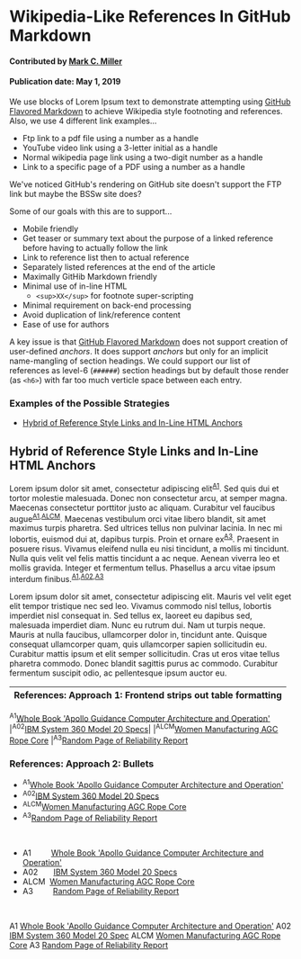 # Wikipedia-Like References In GitHub Markdown

#### Contributed by [Mark C. Miller](https://github.com/markcmiller86)

#### Publication date: May 1, 2019

We use blocks of Lorem Ipsum text to
demonstrate attempting using
[GitHub Flavored Markdown](https://github.github.com/gfm/)
to achieve Wikipedia style footnoting and references. 
Also, we use 4 different link examples...

- Ftp link to a pdf file using a number as a handle
- YouTube video link using a 3-letter initial as a handle
- Normal wikipedia page link using a two-digit number as a handle
- Link to a specific page of a PDF using a number as a handle

We've noticed GitHub's rendering on GitHub site doesn't support the FTP link
but maybe the BSSw site does?

Some of our goals with this are to support...

- Mobile friendly
- Get teaser or summary text about the purpose of a linked reference
  before having to actually follow the link
- Link to reference list then to actual reference
- Separately listed references at the end of the article
- Maximally GitHib Markdown friendly
- Minimal use of in-line HTML
  - `<sup>XX</sup>` for footnote super-scripting
- Minimal requirement on back-end processing
- Avoid duplication of link/reference content
- Ease of use for authors

A key issue is that [GitHub Flavored Markdown](https://github.github.com/gfm/)
does not support creation of user-defined *anchors*. It does support *anchors*
but only for an implicit name-mangling of section headings. We could support
our list of references as level-6 (`######`) section headings but by default
those render (as `<h6>`) with far too much verticle space between each entry.

### Examples of the Possible Strategies

- [Hybrid of Reference Style Links and In-Line HTML Anchors](#hybrid-of-reference-style-links-and-in-line-html-anchors)

## Hybrid of Reference Style Links and In-Line HTML Anchors

Lorem ipsum dolor sit amet, consectetur adipiscing elit<sup>[A1]</sup>.
Sed quis dui et tortor molestie malesuada. Donec non consectetur arcu,
at semper magna.  Maecenas consectetur porttitor justo ac aliquam.
Curabitur vel faucibus augue<sup>[A1],[ALCM]</sup>. Maecenas vestibulum
orci vitae libero blandit, sit amet maximus turpis pharetra. Sed ultrices
tellus non pulvinar lacinia. In nec mi lobortis, euismod dui at, dapibus
turpis. Proin et ornare ex<sup>[A3]</sup>. Praesent in posuere risus.
Vivamus eleifend nulla eu nisi tincidunt, a mollis mi tincidunt. Nulla
quis velit vel felis mattis tincidunt a ac neque. Aenean viverra leo et
mollis gravida. Integer et fermentum tellus. Phasellus a arcu vitae ipsum
interdum finibus.<sup>[A1],[A02],[A3]</sup>

Lorem ipsum dolor sit amet, consectetur adipiscing elit. Mauris vel velit eget elit tempor tristique nec sed leo. Vivamus commodo nisl tellus, lobortis imperdiet nisl consequat in. Sed tellus ex, laoreet eu dapibus sed, malesuada imperdiet diam. Nunc eu rutrum dui. Nam ut turpis neque. Mauris at nulla faucibus, ullamcorper dolor in, tincidunt ante. Quisque consequat ullamcorper quam, quis ullamcorper sapien sollicitudin eu. Curabitur mattis ipsum et elit semper sollicitudin. Cras ut eros vitae tellus pharetra commodo. Donec blandit sagittis purus ac commodo. Curabitur fermentum suscipit odio, ac pellentesque ipsum auctor eu.


[A1]: #B1 "Whole Book 'Apollo Guidance Computer Architecture and Operation'"
[ALCM]: #BLCM "Women Manufacturing AGC Rope Core"
[A02]: #B02 "IBM System 360 Model 20 Specs"
[A3]: #B3 "Random Page of Reliability Report"

|References: Approach 1: Frontend strips out table formatting|
|:---|
<a name="B1"></a><sup>A1</sup>[Whole Book 'Apollo Guidance Computer Architecture and Operation'](ftp://ssh.esac.esa.int/pub/ekuulker/Apollo15/The-Apollo-Guidance-Computer-Architecture-and-Operation.pdf)
|<a name="B02"></a><sup>A02</sup>[IBM System 360 Model 20 Specs](https://en.wikipedia.org/wiki/IBM_System/360_Model_20)|
|<a name="BLCM"></a><sup>ALCM</sup>[Women Manufacturing AGC Rope Core](https://youtu.be/YIBhPsyYCiM)
|<a name="B3"></a><sup>A3</sup>[Random Page of Reliability Report](https://www.ibiblio.org/apollo/klabs/history/history_docs/r713.pdf?#page=39)

<!--- Frontend strips out table formatting, so trying another approach --->

### References: Approach 2: Bullets

- <a name="B1"></a><sup>A1</sup>[Whole Book 'Apollo Guidance Computer Architecture and Operation'](ftp://ssh.esac.esa.int/pub/ekuulker/Apollo15/The-Apollo-Guidance-Computer-Architecture-and-Operation.pdf)
- <a name="B02"></a><sup>A02</sup>[IBM System 360 Model 20 Specs](https://en.wikipedia.org/wiki/IBM_System/360_Model_20)
- <a name="BLCM"></a><sup>ALCM</sup>[Women Manufacturing AGC Rope Core](https://youtu.be/YIBhPsyYCiM)
- <a name="B3"></a><sup>A3</sup>[Random Page of Reliability Report](https://www.ibiblio.org/apollo/klabs/history/history_docs/r713.pdf?#page=39)

<br>

- A1 &nbsp; &nbsp; &nbsp; &nbsp; [Whole Book 'Apollo Guidance Computer Architecture and Operation'](ftp://ssh.esac.esa.int/pub/ekuulker/Apollo15/The-Apollo-Guidance-Computer-Architecture-and-Operation.pdf)
- A02 &nbsp; &nbsp; &nbsp; [IBM System 360 Model 20 Specs](https://en.wikipedia.org/wiki/IBM_System/360_Model_20)
- ALCM &nbsp;[Women Manufacturing AGC Rope Core](https://youtu.be/YIBhPsyYCiM)
- A3 &nbsp; &nbsp; &nbsp; &nbsp; [Random Page of Reliability Report](https://www.ibiblio.org/apollo/klabs/history/history_docs/r713.pdf?#page=39)

<br>

A1 <a href="ftp://ssh.esac.esa.int/pub/ekuulker/Apollo15/The-Apollo-Guidance-Computer-Architecture-and-Operation.pdf" class="link-row">Whole Book 'Apollo Guidance Computer Architecture and Operation'</a>
A02 <a href="https://en.wikipedia.org/wiki/IBM_System/360_Model_20" class="link-row">IBM System 360 Model 20 Spec</a>
ALCM <a href="https://youtu.be/YIBhPsyYCiM" class="link-row">Women Manufacturing AGC Rope Core</a>
A3 <a href="https://www.ibiblio.org/apollo/klabs/history/history_docs/r713.pdf?#page=39" class="link-row">Random Page of Reliability Report</a>

<!---
Publish: preview
Categories: collaboration
Topics: projects and organizations
Tags: bssw-blog-article
Level: 2
Prerequisites: default
Aggregate: none
--->
